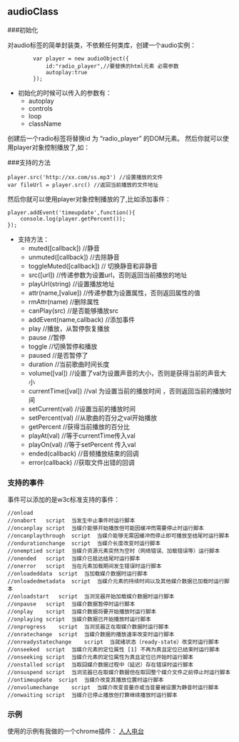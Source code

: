 ## audioClass

###初始化

对audio标签的简单封装类，不依赖任何类库，创建一个audio实例：

```
		var	player = new audioObject({
			id:"radio_player",//要替换的html元素 必需参数
			autoplay:true
		}); 
```

* 初始化的时候可以传入的参数有：
	* autoplay
	* controls
	* loop
	* className		
	
创建后一个radio标签将替换id 为 “radio_player” 的DOM元素。
然后你就可以使用player对象控制播放了,如：

###支持的方法

```
player.src('http://xx.com/ss.mp3') //设置播放的文件
var fileUrl = player.src() //返回当前播放的文件地址
```
	

然后你就可以使用player对象控制播放的了,比如添加事件：

```
player.addEvent('timeupdate',function(){
	console.log(player.getPercent());
});

```

* 支持方法：
	* muted([callback]) //静音
	* unmuted([callback]) //去除静音
	* toggleMuted([callback]) // 切换静音和非静音
	* src([url]) //传递参数为设置url，否则返回当前播放的地址
	* playUrl(string) //设置播放地址
	* attr(name,[value]) //传递参数为设置属性，否则返回属性的值
	* rmAttr(name) //删除属性
	* canPlay(src) //是否能够播放src
	* addEvent(name,callback) //添加事件
	* play //播放，从暂停恢复播放
	* pause //暂停
	* toggle //切换暂停和播放
	* paused //是否暂停了
	* duration //当前歌曲时间长度
	* volume([val]) //设置了val为设置声音的大小，否则是获得当前的声音大小
	* currentTime([val]) //val 为设置当前的播放时间 ，否则返回当前的播放时间
	* setCurrent(val) //设置当前的播放时间
	* setPercent(val) //从歌曲的百分之val开始播放
	* getPercent //获得当前播放的百分比
	* playAt(val) //等于currentTime传入val
	* playOn(val) //等于setPercent 传入val
	* ended(callback) //音频播放结束的回调
	* error(callback) //获取文件出错的回调

### 支持的事件

事件可以添加的是w3c标准支持的事件：

	//onload 
	//onabort	script	当发生中止事件时运行脚本
	//oncanplay	script	当媒介能够开始播放但可能因缓冲而需要停止时运行脚本
	//oncanplaythrough	script	当媒介能够无需因缓冲而停止即可播放至结尾时运行脚本
	//ondurationchange	script	当媒介长度改变时运行脚本
	//onemptied	script	当媒介资源元素突然为空时（网络错误、加载错误等）运行脚本
	//onended	script	当媒介已抵达结尾时运行脚本
	//onerror	script	当在元素加载期间发生错误时运行脚本
	//onloadeddata	script	当加载媒介数据时运行脚本
	//onloadedmetadata	script	当媒介元素的持续时间以及其他媒介数据已加载时运行脚本
	//onloadstart	script	当浏览器开始加载媒介数据时运行脚本
	//onpause	script	当媒介数据暂停时运行脚本
	//onplay	script	当媒介数据将要开始播放时运行脚本
	//onplaying	script	当媒介数据已开始播放时运行脚本
	//onprogress	script	当浏览器正在取媒介数据时运行脚本
	//onratechange	script	当媒介数据的播放速率改变时运行脚本
	//onreadystatechange	script	当就绪状态（ready-state）改变时运行脚本
	//onseeked	script	当媒介元素的定位属性 [1] 不再为真且定位已结束时运行脚本
	//onseeking	script	当媒介元素的定位属性为真且定位已开始时运行脚本
	//onstalled	script	当取回媒介数据过程中（延迟）存在错误时运行脚本
	//onsuspend	script	当浏览器已在取媒介数据但在取回整个媒介文件之前停止时运行脚本
	//ontimeupdate	script	当媒介改变其播放位置时运行脚本
	//onvolumechange	script	当媒介改变音量亦或当音量被设置为静音时运行脚本
	//onwaiting	script	当媒介已停止播放但打算继续播放时运行脚本
	
### 示例 

使用的示例有我做的一个chrome插件： [人人电台](http://blog.meituo.net/2012/02/29/chrome%E7%89%88%E4%BA%BA%E4%BA%BA%E7%94%B5%E5%8F%B0%E5%8F%91%E5%B8%83/)
	



		

